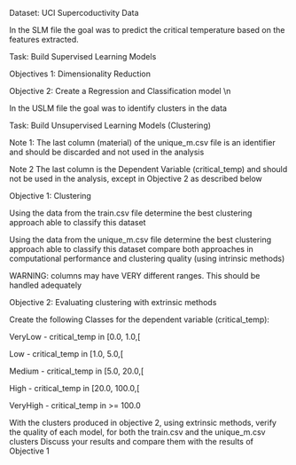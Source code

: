 Dataset: UCI Supercoductivity Data

In the SLM file the goal was to predict the critical temperature based on the features extracted.

Task: Build Supervised Learning Models

Objectives 1: Dimensionality Reduction

Objective 2: Create a Regression and Classification model 
\n


In the USLM file the goal was to identify clusters in the data 

Task: Build Unsupervised Learning Models (Clustering)

Note 1: The last column (material) of the unique_m.csv file is an identifier and should be discarded and not used in the analysis

Note 2 The last column is the Dependent Variable (critical_temp) and should not be used in the analysis, except in Objective 2 as described below

Objective 1: Clustering

Using the data from the train.csv file determine the best clustering approach able to classify this dataset

Using the data from the unique_m.csv file determine the best clustering approach able to classify this dataset
compare both approaches in computational performance and clustering quality (using intrinsic methods)

WARNING: columns may have VERY different ranges. This should be handled adequately

Objective 2: Evaluating clustering with extrinsic methods

Create the following Classes for the dependent variable (critical_temp):

VeryLow - critical_temp in [0.0, 1.0,[

Low - critical_temp in [1.0, 5.0,[

Medium - critical_temp in [5.0, 20.0,[

High - critical_temp in [20.0, 100.0,[

VeryHigh - critical_temp in >= 100.0

With the clusters produced in objective 2, using extrinsic methods, verify the quality of each model, for both the train.csv and the unique_m.csv clusters
Discuss your results and compare them with the results of Objective 1
